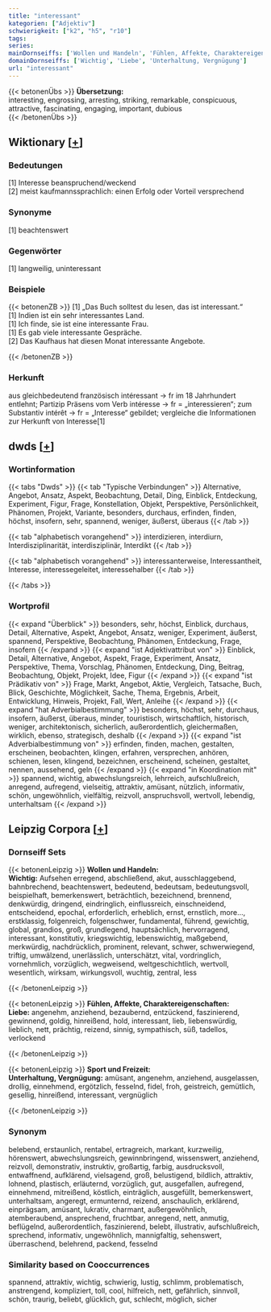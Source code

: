 ```yaml
---
title: "interessant"
kategorien: ["Adjektiv"]
schwierigkeit: ["k2", "h5", "r10"]
tags:
series:
mainDornseiffs: ['Wollen und Handeln', 'Fühlen, Affekte, Charaktereigenschaften', 'Sport und Freizeit']
domainDornseiffs: ['Wichtig', 'Liebe', 'Unterhaltung, Vergnügung']
url: "interessant"
---
```


{{< betonenÜbs >}}
**Übersetzung:**  
interesting, engrossing, arresting, striking, remarkable, conspicuous, attractive, fascinating, engaging, important, dubious  
{{< /betonenÜbs >}}

## Wiktionary [[+](https://de.wiktionary.org/wiki/interessant)]

### Bedeutungen
[1] Interesse beanspruchend/weckend  
[2] meist kaufmannssprachlich: einen Erfolg oder Vorteil versprechend  

### Synonyme
[1] beachtenswert  

### Gegenwörter
[1] langweilig, uninteressant  

### Beispiele
{{< betonenZB >}}
[1] „Das Buch solltest du lesen, das ist interessant.“  
[1] Indien ist ein sehr interessantes Land.  
[1] Ich finde, sie ist eine interessante Frau.  
[1] Es gab viele interessante Gespräche.  
[2] Das Kaufhaus hat diesen Monat interessante Angebote.  

{{< /betonenZB >}}
### Herkunft
aus gleichbedeutend französisch intéressant → fr im 18 Jahrhundert entlehnt; Partizip Präsens vom Verb intéresse → fr = „interessieren“; zum Substantiv intérêt → fr = „Interesse“ gebildet; vergleiche die Informationen zur Herkunft von Interesse[1]  



## dwds [[+](https://www.dwds.de/wb/interessant)]

### Wortinformation
{{< tabs "Dwds" >}}
{{< tab "Typische Verbindungen" >}}
Alternative, Angebot, Ansatz, Aspekt, Beobachtung, Detail, Ding, Einblick, Entdeckung, Experiment, Figur, Frage, Konstellation, Objekt, Perspektive, Persönlichkeit, Phänomen, Projekt, Variante, besonders, durchaus, erfinden, finden, höchst, insofern, sehr, spannend, weniger, äußerst, überaus
{{< /tab >}}

{{< tab "alphabetisch vorangehend" >}}
interdizieren, interdiurn, Interdisziplinarität, interdisziplinär, Interdikt
{{< /tab >}}

{{< tab "alphabetisch vorangehend" >}}
interessanterweise, Interessantheit, Interesse, interessegeleitet, interessehalber
{{< /tab >}}

{{< /tabs >}}

### Wortprofil
{{< expand "Überblick" >}} besonders, sehr, höchst, Einblick, durchaus, Detail, Alternative, Aspekt, Angebot, Ansatz, weniger, Experiment, äußerst, spannend, Perspektive, Beobachtung, Phänomen, Entdeckung, Frage, insofern {{< /expand >}}
{{< expand "ist Adjektivattribut von" >}} Einblick, Detail, Alternative, Angebot, Aspekt, Frage, Experiment, Ansatz, Perspektive, Thema, Vorschlag, Phänomen, Entdeckung, Ding, Beitrag, Beobachtung, Objekt, Projekt, Idee, Figur {{< /expand >}}
{{< expand "ist Prädikativ von" >}} Frage, Markt, Angebot, Aktie, Vergleich, Tatsache, Buch, Blick, Geschichte, Möglichkeit, Sache, Thema, Ergebnis, Arbeit, Entwicklung, Hinweis, Projekt, Fall, Wert, Anleihe {{< /expand >}}
{{< expand "hat Adverbialbestimmung" >}} besonders, höchst, sehr, durchaus, insofern, äußerst, überaus, minder, touristisch, wirtschaftlich, historisch, weniger, architektonisch, sicherlich, außerordentlich, gleichermaßen, wirklich, ebenso, strategisch, deshalb {{< /expand >}}
{{< expand "ist Adverbialbestimmung von" >}} erfinden, finden, machen, gestalten, erscheinen, beobachten, klingen, erfahren, versprechen, anhören, schienen, lesen, klingend, bezeichnen, erscheinend, scheinen, gestaltet, nennen, aussehend, geln {{< /expand >}}
{{< expand "in Koordination mit" >}} spannend, wichtig, abwechslungsreich, lehrreich, aufschlußreich, anregend, aufregend, vielseitig, attraktiv, amüsant, nützlich, informativ, schön, ungewöhnlich, vielfältig, reizvoll, anspruchsvoll, wertvoll, lebendig, unterhaltsam {{< /expand >}}

## Leipzig Corpora [[+](https://corpora.uni-leipzig.de/en/res?word=interessant&corpusId=deu_newscrawl-public_2018)]

### Dornseiff Sets
{{< betonenLeipzig >}}
**Wollen und Handeln:**  
**Wichtig:** Aufsehen erregend, abschließend, akut, ausschlaggebend, bahnbrechend, beachtenswert, bedeutend, bedeutsam, bedeutungsvoll, beispielhaft, bemerkenswert, beträchtlich, bezeichnend, brennend, denkwürdig, dringend, eindringlich, einflussreich, einschneidend, entscheidend, epochal, erforderlich, erheblich, ernst, ernstlich, more..., erstklassig, folgenreich, folgenschwer, fundamental, führend, gewichtig, global, grandios, groß, grundlegend, hauptsächlich, hervorragend, interessant, konstitutiv, kriegswichtig, lebenswichtig, maßgebend, merkwürdig, nachdrücklich, prominent, relevant, schwer, schwerwiegend, triftig, umwälzend, unerlässlich, unterschätzt, vital, vordringlich, vornehmlich, vorzüglich, wegweisend, weltgeschichtlich, wertvoll, wesentlich, wirksam, wirkungsvoll, wuchtig, zentral, less  

{{< /betonenLeipzig >}}


{{< betonenLeipzig >}}
**Fühlen, Affekte, Charaktereigenschaften:**  
**Liebe:** angenehm, anziehend, bezaubernd, entzückend, faszinierend, gewinnend, goldig, hinreißend, hold, interessant, lieb, liebenswürdig, lieblich, nett, prächtig, reizend, sinnig, sympathisch, süß, tadellos, verlockend  

{{< /betonenLeipzig >}}


{{< betonenLeipzig >}}
**Sport und Freizeit:**  
**Unterhaltung, Vergnügung:** amüsant, angenehm, anziehend, ausgelassen, drollig, einnehmend, ergötzlich, fesselnd, fidel, froh, geistreich, gemütlich, gesellig, hinreißend, interessant, vergnüglich  

{{< /betonenLeipzig >}}

### Synonym
belebend, erstaunlich, rentabel, ertragreich, markant, kurzweilig, hörenswert, abwechslungsreich, gewinnbringend, wissenswert, anziehend, reizvoll, demonstrativ, instruktiv, großartig, farbig, ausdrucksvoll, entwaffnend, aufklärend, vielsagend, groß, belustigend, bildlich, attraktiv, lohnend, plastisch, erläuternd, vorzüglich, gut, ausgefallen, aufregend, einnehmend, mitreißend, köstlich, einträglich, ausgefüllt, bemerkenswert, unterhaltsam, angeregt, ermunternd, reizend, anschaulich, erklärend, einprägsam, amüsant, lukrativ, charmant, außergewöhnlich, atemberaubend, ansprechend, fruchtbar, anregend, nett, anmutig, beflügelnd, außerordentlich, faszinierend, belebt, illustrativ, aufschlußreich, sprechend, informativ, ungewöhnlich, mannigfaltig, sehenswert, überraschend, belehrend, packend, fesselnd


### Similarity based on Cooccurrences
spannend, attraktiv, wichtig, schwierig, lustig, schlimm, problematisch, anstrengend, kompliziert, toll, cool, hilfreich, nett, gefährlich, sinnvoll, schön, traurig, beliebt, glücklich, gut, schlecht, möglich, sicher

